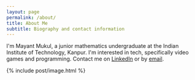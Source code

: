 ```yaml
---
layout: page
permalink: /about/
title: About Me
subtitle: Biography and contact information
---
```


I'm Mayant Mukul, a junior mathematics undergraduate at the Indian Institute of Technology, Kanpur. I'm interested in tech, specifically video games and programming.
Contact me on [LinkedIn](https://www.linkedin.com/in/mayant-mukul-222086172/) or by [email](mailto:mayantmukul@hotmail.com).

{% include post/image.html %}